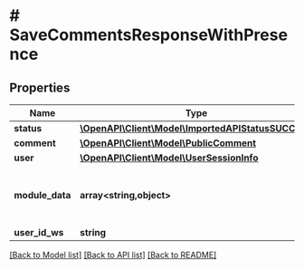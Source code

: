 # # SaveCommentsResponseWithPresence

## Properties

Name | Type | Description | Notes
------------ | ------------- | ------------- | -------------
**status** | [**\OpenAPI\Client\Model\ImportedAPIStatusSUCCESS**](ImportedAPIStatusSUCCESS.md) |  |
**comment** | [**\OpenAPI\Client\Model\PublicComment**](PublicComment.md) |  |
**user** | [**\OpenAPI\Client\Model\UserSessionInfo**](UserSessionInfo.md) |  |
**module_data** | **array<string,object>** | Construct a type with a set of properties K of type T | [optional]
**user_id_ws** | **string** |  | [optional]

[[Back to Model list]](../../README.md#models) [[Back to API list]](../../README.md#endpoints) [[Back to README]](../../README.md)
